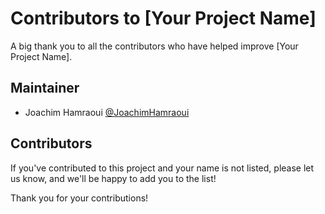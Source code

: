 # Contributors to [Your Project Name]

A big thank you to all the contributors who have helped improve [Your Project Name].

## Maintainer

- Joachim Hamraoui [@JoachimHamraoui ](https://github.com/JoachimHamraoui )

## Contributors

If you've contributed to this project and your name is not listed, please let us know, and we'll be happy to add you to the list!

Thank you for your contributions!

